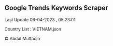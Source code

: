 

## Google Trends Keywords Scraper 
 
Last Update 06-04-2023 , 05:23:01

Country List :
VIETNAM.json



© Abdul Muttaqin 
